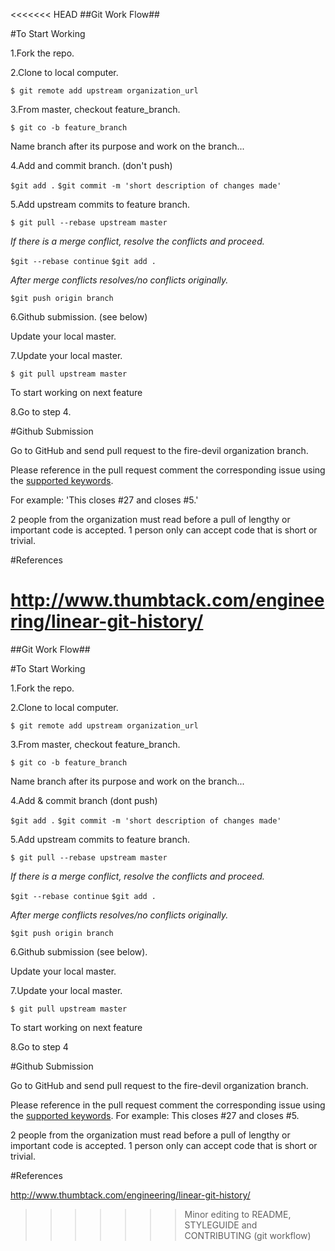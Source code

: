 <<<<<<< HEAD
##Git Work Flow##

#To Start Working

1.Fork the repo.

2.Clone to local computer.

`$ git remote add upstream organization_url`

3.From  master, checkout feature_branch.

`$ git co -b feature_branch`

Name branch after its purpose and work on the branch...

4.Add and commit branch. (don't push)

`$git add .`
`$git commit -m 'short description of changes made'`

5.Add upstream commits to feature branch.

`$ git pull --rebase upstream master`

_If there is a merge conflict, resolve the conflicts and proceed._

`$git --rebase continue`
`$git add .`

_After merge conflicts resolves/no conflicts originally._

`$git push origin branch`

6.Github submission. (see below)

Update your local master.

7.Update your local master.

`$ git pull upstream master`

To start working on next feature

8.Go to step 4.

#Github Submission

Go to GitHub and send pull request to the fire-devil organization branch.

Please reference in the pull request comment the corresponding issue using the [supported keywords](https://help.github.com/articles/closing-issues-via-commit-messages/).

For example: 'This closes #27 and closes #5.'

2 people from the organization must read before a pull of lengthy or important code is accepted. 1 person only can accept code that is short or trivial.

#References

http://www.thumbtack.com/engineering/linear-git-history/
=======
##Git Work Flow##

#To Start Working

1.Fork the repo.

2.Clone to local computer.

`$ git remote add upstream organization_url`

3.From  master, checkout feature_branch.

`$ git co -b feature_branch`

Name branch after its purpose and work on the branch...

4.Add & commit branch (dont push)

`$git add .`
`$git commit -m 'short description of changes made'`

5.Add upstream commits to feature branch.

`$ git pull --rebase upstream master`

_If there is a merge conflict, resolve the conflicts and proceed._

`$git --rebase continue`
`$git add .`

_After merge conflicts resolves/no conflicts originally._

`$git push origin branch`

6.Github submission (see below).

Update your local master.

7.Update your local master.

`$ git pull upstream master`

To start working on next feature

8.Go to step 4

#Github Submission

Go to GitHub and send pull request to the fire-devil organization branch.

Please reference in the pull request comment the corresponding issue using the [supported keywords](https://help.github.com/articles/closing-issues-via-commit-messages/).
For example: This closes #27 and closes #5.

2 people from the organization must read before a pull of lengthy or important code is accepted. 1 person only can accept code that is short or trivial.

#References

http://www.thumbtack.com/engineering/linear-git-history/
>>>>>>> Minor editing to README, STYLEGUIDE and CONTRIBUTING (git workflow)
